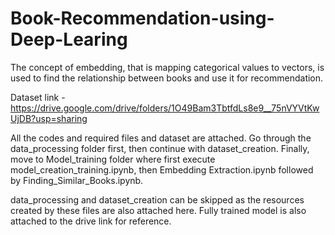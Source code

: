 # Book-Recommendation-using-Deep-Learing
The concept of embedding, that is mapping categorical values to vectors, is used to find the relationship between books and use it for recommendation.

Dataset link - https://drive.google.com/drive/folders/1O49Bam3TbtfdLs8e9__75nVYVtKwUjDB?usp=sharing

All the codes and required files and dataset are attached. Go through the data_processing folder first, then continue with dataset_creation. Finally, move to Model_training folder where first execute model_creation_training.ipynb, then Embedding Extraction.ipynb followed by Finding_Similar_Books.ipynb. 

data_processing and dataset_creation can be skipped as the resources created by these files are also attached here. Fully trained model is also attached to the drive link for reference.
